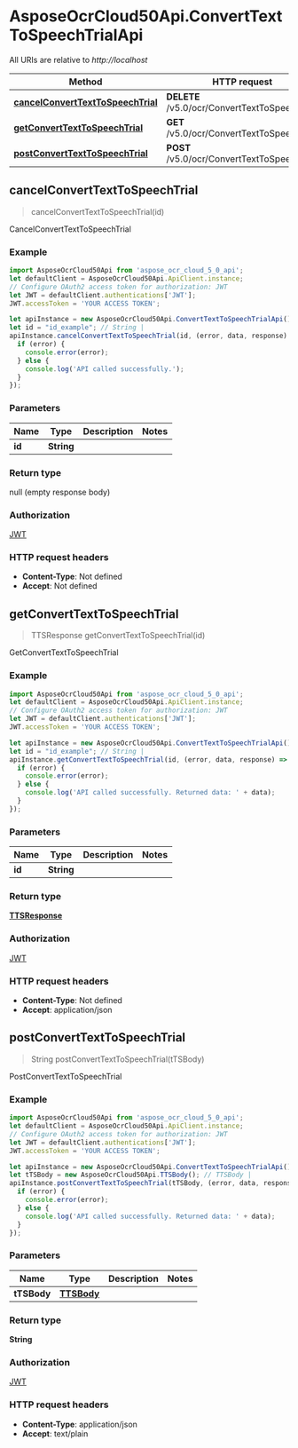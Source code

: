 # AsposeOcrCloud50Api.ConvertTextToSpeechTrialApi

All URIs are relative to *http://localhost*

Method | HTTP request | Description
------------- | ------------- | -------------
[**cancelConvertTextToSpeechTrial**](ConvertTextToSpeechTrialApi.md#cancelConvertTextToSpeechTrial) | **DELETE** /v5.0/ocr/ConvertTextToSpeechTrial | CancelConvertTextToSpeechTrial
[**getConvertTextToSpeechTrial**](ConvertTextToSpeechTrialApi.md#getConvertTextToSpeechTrial) | **GET** /v5.0/ocr/ConvertTextToSpeechTrial | GetConvertTextToSpeechTrial
[**postConvertTextToSpeechTrial**](ConvertTextToSpeechTrialApi.md#postConvertTextToSpeechTrial) | **POST** /v5.0/ocr/ConvertTextToSpeechTrial | PostConvertTextToSpeechTrial



## cancelConvertTextToSpeechTrial

> cancelConvertTextToSpeechTrial(id)

CancelConvertTextToSpeechTrial

### Example

```javascript
import AsposeOcrCloud50Api from 'aspose_ocr_cloud_5_0_api';
let defaultClient = AsposeOcrCloud50Api.ApiClient.instance;
// Configure OAuth2 access token for authorization: JWT
let JWT = defaultClient.authentications['JWT'];
JWT.accessToken = 'YOUR ACCESS TOKEN';

let apiInstance = new AsposeOcrCloud50Api.ConvertTextToSpeechTrialApi();
let id = "id_example"; // String | 
apiInstance.cancelConvertTextToSpeechTrial(id, (error, data, response) => {
  if (error) {
    console.error(error);
  } else {
    console.log('API called successfully.');
  }
});
```

### Parameters


Name | Type | Description  | Notes
------------- | ------------- | ------------- | -------------
 **id** | **String**|  | 

### Return type

null (empty response body)

### Authorization

[JWT](../README.md#JWT)

### HTTP request headers

- **Content-Type**: Not defined
- **Accept**: Not defined


## getConvertTextToSpeechTrial

> TTSResponse getConvertTextToSpeechTrial(id)

GetConvertTextToSpeechTrial

### Example

```javascript
import AsposeOcrCloud50Api from 'aspose_ocr_cloud_5_0_api';
let defaultClient = AsposeOcrCloud50Api.ApiClient.instance;
// Configure OAuth2 access token for authorization: JWT
let JWT = defaultClient.authentications['JWT'];
JWT.accessToken = 'YOUR ACCESS TOKEN';

let apiInstance = new AsposeOcrCloud50Api.ConvertTextToSpeechTrialApi();
let id = "id_example"; // String | 
apiInstance.getConvertTextToSpeechTrial(id, (error, data, response) => {
  if (error) {
    console.error(error);
  } else {
    console.log('API called successfully. Returned data: ' + data);
  }
});
```

### Parameters


Name | Type | Description  | Notes
------------- | ------------- | ------------- | -------------
 **id** | **String**|  | 

### Return type

[**TTSResponse**](TTSResponse.md)

### Authorization

[JWT](../README.md#JWT)

### HTTP request headers

- **Content-Type**: Not defined
- **Accept**: application/json


## postConvertTextToSpeechTrial

> String postConvertTextToSpeechTrial(tTSBody)

PostConvertTextToSpeechTrial

### Example

```javascript
import AsposeOcrCloud50Api from 'aspose_ocr_cloud_5_0_api';
let defaultClient = AsposeOcrCloud50Api.ApiClient.instance;
// Configure OAuth2 access token for authorization: JWT
let JWT = defaultClient.authentications['JWT'];
JWT.accessToken = 'YOUR ACCESS TOKEN';

let apiInstance = new AsposeOcrCloud50Api.ConvertTextToSpeechTrialApi();
let tTSBody = new AsposeOcrCloud50Api.TTSBody(); // TTSBody | 
apiInstance.postConvertTextToSpeechTrial(tTSBody, (error, data, response) => {
  if (error) {
    console.error(error);
  } else {
    console.log('API called successfully. Returned data: ' + data);
  }
});
```

### Parameters


Name | Type | Description  | Notes
------------- | ------------- | ------------- | -------------
 **tTSBody** | [**TTSBody**](TTSBody.md)|  | 

### Return type

**String**

### Authorization

[JWT](../README.md#JWT)

### HTTP request headers

- **Content-Type**: application/json
- **Accept**: text/plain

